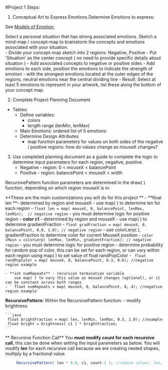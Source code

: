 #Project 1 Steps:

1.  Conceptual Art to Express Emotions
Determine Emotions to express:

See [Models of Emotion: ](/modeling-emotions.md) 

Select a personal situation that has strong associated emotions.  Sketch a mind-map / concept-map to brainstorm the concepts and emotions associated with your situation.  
    - Divide your concept-map sketch into 2 regions:  Negative, Positive
    - Put 'Situation' as the center concept ( no need to provide specific details about situation )
    - Add associated concepts to negative or positive sides
    - Add emotions to each side, position the emotions to indicate the strength of emotion - with the strongest emotions located at the outer edges of the regions, neutral emotions near the central dividing line 
    - Result:  Select at least 5 emotions to represent in your artwork, list these along the bottom of your concept map. 
    
2. Complete Project Planning Document 
 - Tables:
    - Define variables: 
        - colors 
        - length range (lenMin, lenMax)
    - Main Emotions: ordered list of 5 emotions
    - Determine Design Attributes
        - map function parameters for values on both sides of the negative / positive regions: how do values change as mouseX changes?
        
3.  Use completed planning document as a guide to complete the logic to determine input parameters for each region, negative, positive.  
    - Negative - region:  0 < mouseX < balancePoint
    - Positive - region: balancePoint < mouseX < width

RecursivePattern function parameters are determined in the draw( ) function, depending on which region mouseX is in: 

**These are the main customizations you will do for this project **
    - **float len **- determined by region and mouseX
        - use map( ) to determine len for each region
        - `float len = map( mouseX, 0, balancePoint, lenMax, lenMin);  // negative region`
         - you must determine logic for positive region
    - **color c1** - determined by region and mouseX
        - use map( ) to determine gradientFraction
        - `float gradFraction = map( mouseX, 0, balancePoint, 0.0, 1.0); // negative region`
        - use colorLerp( ), gradientFraction to determine color for current MouseX position
        - `color cMain = colorLerp( lenMax, lenMin, gradientFraction); // negative region`
         - you must determine logic for positive region
        - determine probability for random pop of color, this can be set for each region, or can vary within each region using map( ) to set value of float randPopColor
        - ` float randPopColor = map( mouseX, 0, balancePoint, 0.3, 0.6); //negative region example`
    
    - **int numRepeats** - recursion termination variable 
        use map( ) to vary this value as mouseX changes (optional), or it can be constant across both ranges
    - ` float numRepeats = map( mouseX, 0, balancePoint, 8, 4); //negative region example`

**RecursivePattern:**
     Within the RecursivePattern function:
     - modify brightness   
    
    ```java
     float brightFraction = map( len, lenMin, lenMax, 0.5, 1.0); //example
     float bright = brightness( c1 ) * brightFraction;
    ```
   ** Recursive Function Call**
   You **must modify count for each recursive call**, this can be done when setting the input parameters as below.
   You will modify **len** for each recursive call because we are creating nested shapes, multiply by a fractional value.

```java
     RecursivePattern( len * 0.8, c1, count-1 ); //reduce values: len, count

```

    
         
    


        